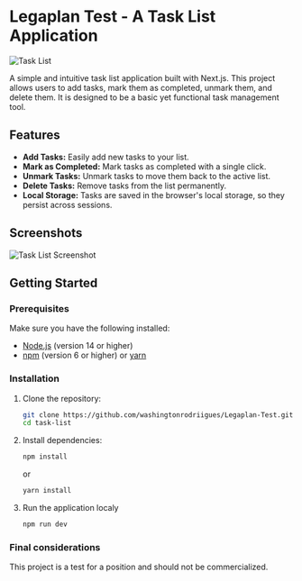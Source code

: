 # Legaplan Test - A Task List Application

![Task List](https://img.shields.io/badge/Task%20List-v1.0.0-blue)

A simple and intuitive task list application built with Next.js. This project allows users to add tasks, mark them as completed, unmark them, and delete them. It is designed to be a basic yet functional task management tool.

## Features

- **Add Tasks:** Easily add new tasks to your list.
- **Mark as Completed:** Mark tasks as completed with a single click.
- **Unmark Tasks:** Unmark tasks to move them back to the active list.
- **Delete Tasks:** Remove tasks from the list permanently.
- **Local Storage:** Tasks are saved in the browser's local storage, so they persist across sessions.

## Screenshots

![Task List Screenshot](path_to_screenshot.png)

## Getting Started

### Prerequisites

Make sure you have the following installed:

- [Node.js](https://nodejs.org/) (version 14 or higher)
- [npm](https://www.npmjs.com/) (version 6 or higher) or [yarn](https://yarnpkg.com/)

### Installation

1. Clone the repository:

   ```bash
   git clone https://github.com/washingtonrodriigues/Legaplan-Test.git
   cd task-list

   ```

2. Install dependencies:

   ```bash
   npm install
   ```

   or

   ```bash
   yarn install
   ```

3. Run the application localy

   ```bash
   npm run dev
   ```

### Final considerations

This project is a test for a position and should not be commercialized.
